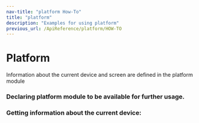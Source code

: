 ```yaml
---
nav-title: "platform How-To"
title: "platform"
description: "Examples for using platform"
previous_url: /ApiReference/platform/HOW-TO
---
```

# Platform
Information about the current device and screen are defined in the platform module
### Declaring platform module to be available for further usage.
<snippet id='platform-require'/>

### Getting information about the current device:
<snippet id='platform-current'/>
